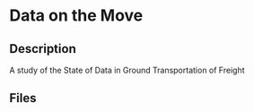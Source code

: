 # Data on the Move

## Description
A study of the State of Data in Ground Transportation of Freight 

## Files

